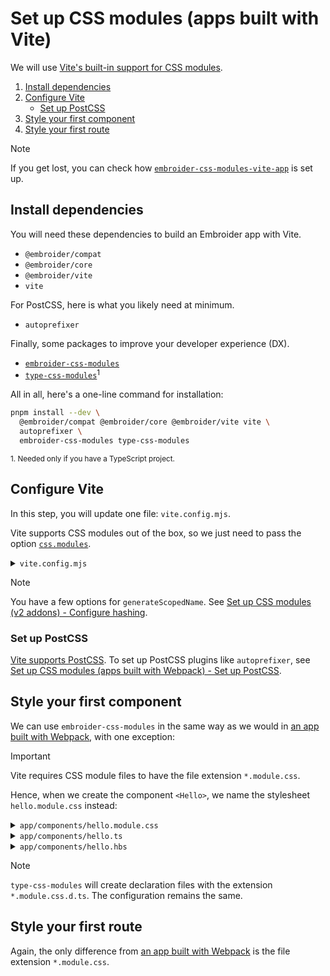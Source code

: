 # Set up CSS modules (apps built with Vite)

We will use [Vite's built-in support for CSS modules](https://vitejs.dev/guide/features#css-modules).

1. [Install dependencies](#install-dependencies)
1. [Configure Vite](#configure-vite)
    - [Set up PostCSS](#set-up-postcss)
1. [Style your first component](#style-your-first-component)
1. [Style your first route](#style-your-first-route)

> [!NOTE]
> If you get lost, you can check how [`embroider-css-modules-vite-app`](https://github.com/ijlee2/embroider-css-modules-vite-app) is set up.


## Install dependencies

You will need these dependencies to build an Embroider app with Vite.

- `@embroider/compat`
- `@embroider/core`
- `@embroider/vite`
- `vite`

For PostCSS, here is what you likely need at minimum.

- `autoprefixer`

Finally, some packages to improve your developer experience (DX).

- [`embroider-css-modules`](../../packages/embroider-css-modules/README.md)
- [`type-css-modules`](../../packages/type-css-modules/README.md)<sup>1</sup>

All in all, here's a one-line command for installation:

```sh
pnpm install --dev \
  @embroider/compat @embroider/core @embroider/vite vite \
  autoprefixer \
  embroider-css-modules type-css-modules
```

<sup>1. Needed only if you have a TypeScript project.</sup>


## Configure Vite

In this step, you will update one file: `vite.config.mjs`.

Vite supports CSS modules out of the box, so we just need to pass the option [`css.modules`](https://vitejs.dev/config/shared-options.html#css-modules).

<details>

<summary><code>vite.config.mjs</code></summary>

```diff
import {
  compatPrebuild,
  hbs,
  optimizeDeps,
  resolver,
  scripts,
  templateTag,
} from '@embroider/vite';
import { babel } from '@rollup/plugin-babel';
import { resolve } from 'path';
import { defineConfig } from 'vite';

const root = 'node_modules/.embroider/rewritten-app';

export default defineConfig({
+   css: {
+     modules: {
+       generateScopedName: '[sha512:hash:base64:5]',
+     },
+   },
  root,
  esbuild: false,
  cacheDir: resolve('node_modules', '.vite'),
  plugins: [
    hbs(),
    templateTag(),
    scripts(),
    resolver(),
    compatPrebuild(),
    babel({
      babelHelpers: 'runtime',
      extensions: ['.gjs', '.js', '.hbs', '.ts', '.gts'],
    }),
  ],
  optimizeDeps: optimizeDeps(),
  server: {
    port: 4200,
    watch: {
      ignored: [`!**/${root}/**`],
    },
  },
  build: {
    outDir: resolve(process.cwd(), 'dist'),
    rollupOptions: {
      input: {
        main: resolve(root, 'index.html'),
        tests: resolve(root, 'tests/index.html'),
      },
    },
  },
});
```

</details>

> [!NOTE]
> You have a few options for `generateScopedName`. See [Set up CSS modules (v2 addons) - Configure hashing](./set-up-css-modules-v2-addons.md#configure-hashing).


### Set up PostCSS

[Vite supports PostCSS](https://vitejs.dev/guide/features#postcss). To set up PostCSS plugins like `autoprefixer`, see [Set up CSS modules (apps built with Webpack) - Set up PostCSS](./set-up-css-modules-apps-built-with-webpack.md#set-up-postcss).


## Style your first component

We can use `embroider-css-modules` in the same way as we would in [an app built with Webpack](./set-up-css-modules-apps-built-with-webpack.md#style-your-first-component), with one exception:

> [!IMPORTANT]
> Vite requires CSS module files to have the file extension `*.module.css`.

Hence, when we create the component `<Hello>`, we name the stylesheet `hello.module.css` instead:

<details>

<summary><code>app/components/hello.module.css</code></summary>

```css
.container {
  color: magenta;
  font-family: monospace;
  font-size: 1.5rem;
  font-weight: 500;
  padding: 1rem;
}
```

</details>

<details>

<summary><code>app/components/hello.ts</code></summary>

Note, we write the file extension `.module.css` explicitly.

```ts
import Component from '@glimmer/component';

import styles from './hello.module.css';

export default class HelloComponent extends Component {
  styles = styles;
}
```

</details>

<details>

<summary><code>app/components/hello.hbs</code></summary>

```hbs
<div class={{this.styles.container}}>
  Hello world!
</div>
```

</details>

> [!NOTE]
> `type-css-modules` will create declaration files with the extension `*.module.css.d.ts`. The configuration remains the same.


## Style your first route

Again, the only difference from [an app built with Webpack](./set-up-css-modules-apps-built-with-webpack.md#style-your-first-route) is the file extension `*.module.css`.
